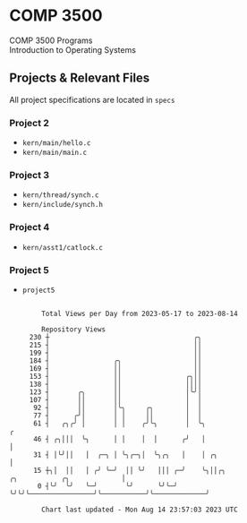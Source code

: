 # COMP 3500
COMP 3500 Programs  
Introduction to Operating Systems  
## Projects & Relevant Files
All project specifications are located in `specs`
### Project 2
- `kern/main/hello.c`
- `kern/main/main.c`
### Project 3
- `kern/thread/synch.c`
- `kern/include/synch.h`
### Project 4
- `kern/asst1/catlock.c`
### Project 5
- `project5`

```

        Total Views per Day from 2023-05-17 to 2023-08-14

        Repository Views
     230 ┼                                    ╭╮
     215 ┤                                    ││
     199 ┤                                    ││
     184 ┤                ╭╮                  ││
     169 ┤                ││                  ││
     153 ┤                ││                ╭╮││
     138 ┤                ││                ││││
     123 ┤       ╭╮       ││                │╰╯│
     107 ┤       ││       ││                │  │
      92 ┤       ││       │╰╮     ╭╮        │  │
      77 ┤      ╭╯│       │ │     ││        │  │
      61 ┤   ╭╮╭╯ │       │ │    ╭╯╰╮       │  ╰╮                                                 ╭
      46 ┤ ╭╮│││  ╰╮      │ │    │  │      ╭╯   │                                                 │
      31 ┤ │╰╯││   │  ╭─╮ │ ╰╮╭─╮│  ╰╮╭╮   │    │ ╭╮                                              │
      15 ┼╮│  ││   │ ╭╯ ╰─╯  ││ ╰╯   │││ ╭─╯    ╰╮││╭╮                ╭╮           ╭╮             │
       0 ┤╰╯  ╰╯   ╰─╯       ╰╯      ╰╯╰─╯       ╰╯╰╯╰────────────────╯╰───────────╯╰─────────────╯

        Chart last updated - Mon Aug 14 23:57:03 2023 UTC
        
```
